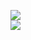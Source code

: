 [![](https://img.shields.io/badge/Made%20With-Github%20Spray-lightgrey.svg?style=for-the-badge&logo=github)](https://github.com/Annihil/github-spray#524)  
[![](https://i.imgur.com/2DrTn0Z.gif)](https://github.com/Annihil/github-spray)